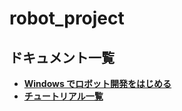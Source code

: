 # robot_project
## ドキュメント一覧
- [**Windows でロボット開発をはじめる**](/windows/hostsetup.md)
- [**チュートリアル一覧**](/tutorials/toc.md)

